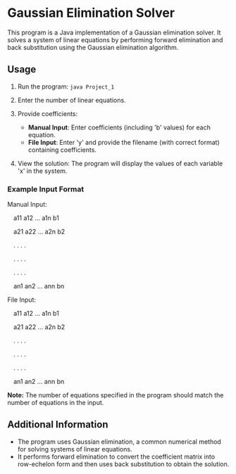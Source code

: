 # Gaussian Elimination Solver

This program is a Java implementation of a Gaussian elimination solver. It solves a system of linear equations by performing forward elimination and back substitution using the Gaussian elimination algorithm.

## Usage

1. Run the program: `java Project_1`

2. Enter the number of linear equations.

3. Provide coefficients:
   - **Manual Input**: Enter coefficients (including 'b' values) for each equation.
   - **File Input**: Enter 'y' and provide the filename (with correct format) containing coefficients.

4. View the solution: The program will display the values of each variable 'x' in the system.

### Example Input Format

Manual Input:

&emsp;a11 a12 ... a1n b1

&emsp;a21 a22 ... a2n b2

&emsp;. . . .

&emsp;. . . .

&emsp;. . . .

&emsp;an1 an2 ... ann bn
<br>

File Input:

&emsp;a11 a12 ... a1n b1

&emsp;a21 a22 ... a2n b2

&emsp;. . . .

&emsp;. . . .

&emsp;. . . .

&emsp;an1 an2 ... ann bn
<br>


**Note:** The number of equations specified in the program should match the number of equations in the input.

## Additional Information

- The program uses Gaussian elimination, a common numerical method for solving systems of linear equations.
- It performs forward elimination to convert the coefficient matrix into row-echelon form and then uses back substitution to obtain the solution.
